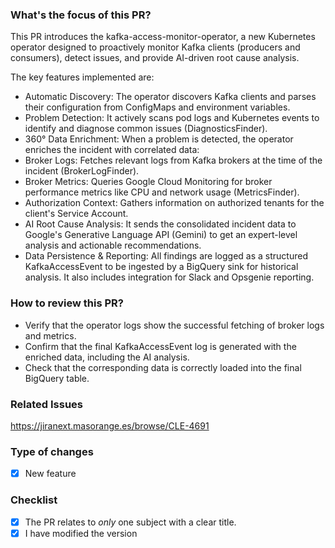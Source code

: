 ### What's the focus of this PR?
This PR introduces the kafka-access-monitor-operator, a new Kubernetes operator designed to proactively monitor Kafka clients (producers and consumers), detect issues, and provide AI-driven root cause analysis.

The key features implemented are:

- Automatic Discovery: The operator discovers Kafka clients and parses their configuration from ConfigMaps and environment variables.
- Problem Detection: It actively scans pod logs and Kubernetes events to identify and diagnose common issues (DiagnosticsFinder).
- 360° Data Enrichment: When a problem is detected, the operator enriches the incident with correlated data:
- Broker Logs: Fetches relevant logs from Kafka brokers at the time of the incident (BrokerLogFinder).
- Broker Metrics: Queries Google Cloud Monitoring for broker performance metrics like CPU and network usage (MetricsFinder).
- Authorization Context: Gathers information on authorized tenants for the client's Service Account.
- AI Root Cause Analysis: It sends the consolidated incident data to Google's Generative Language API (Gemini) to get an expert-level analysis and actionable recommendations.
- Data Persistence & Reporting: All findings are logged as a structured KafkaAccessEvent to be ingested by a BigQuery sink for historical analysis. It also includes integration for Slack and Opsgenie reporting.


### How to review this PR?

- Verify that the operator logs show the successful fetching of broker logs and metrics.
- Confirm that the final KafkaAccessEvent log is generated with the enriched data, including the AI analysis.
- Check that the corresponding data is correctly loaded into the final BigQuery table.

### Related Issues
https://jiranext.masorange.es/browse/CLE-4691
  
### Type of changes
- [x] New feature

### Checklist
- [x] The PR relates to *only* one subject with a clear title.
- [x] I have modified the version
